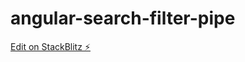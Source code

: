 # angular-search-filter-pipe

[Edit on StackBlitz ⚡️](https://stackblitz.com/edit/stackblitz-starters-aukk1b)